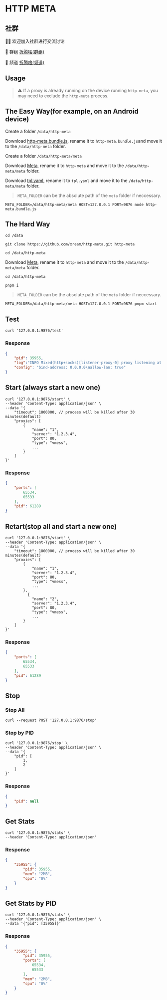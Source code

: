 # HTTP META

## 社群

👏🏻 欢迎加入社群进行交流讨论

👥 群组 [折腾啥(群组)](https://t.me/zhetengsha_group)

📢 频道 [折腾啥(频道)](https://t.me/zhetengsha)

## Usage

> ⚠️ If a proxy is already running on the device running `http-meta`, you may need to exclude the `http-meta` process.

## The Easy Way(for example, on an Android device)

Create a folder `/data/http-meta`

Download [http-meta.bundle.js](https://github.com/xream/http-meta/releases/latest/download/http-meta.bundle.js), rename it to `http-meta.bundle.js`and move it to the `/data/http-meta` folder.

Create a folder `/data/http-meta/meta`

Download [Meta](https://github.com/MetaCubeX/mihomo/releases), rename it to `http-meta` and move it to the `/data/http-meta/meta` folder.

Download [tpl.yaml](https://github.com/xream/http-meta/releases/latest/download/tpl.yaml), rename it to `tpl.yaml` and move it to the `/data/http-meta/meta` folder.

> `META_FOLDER` can be the absolute path of the `meta` folder if neccessary.

`META_FOLDER=/data/http-meta/meta HOST=127.0.0.1 PORT=9876 node http-meta.bundle.js`

## The Hard Way

`cd /data`

`git clone https://github.com/xream/http-meta.git http-meta`

`cd /data/http-meta`

Download [Meta](https://github.com/MetaCubeX/mihomo/releases), rename it to `http-meta` and move it to the `/data/http-meta/meta` folder.

`cd /data/http-meta`

`pnpm i`

> `META_FOLDER` can be the absolute path of the `meta` folder if neccessary.

`META_FOLDER=/data/http-meta/meta HOST=127.0.0.1 PORT=9876 pnpm start`

## Test

```console
curl '127.0.0.1:9876/test'
```

### Response

```JSON
{
    "pid": 35955,
    "log":"INFO Mixed(http+socks)[listener-proxy-0] proxy listening at: [::]:65535",
    "config": "bind-address: 0.0.0.0\nallow-lan: true"
}
```

## Start (always start a new one)

```console
curl '127.0.0.1:9876/start' \
--header 'Content-Type: application/json' \
--data '{
    "timeout": 1800000, // process will be killed after 30 minutes(default)
    "proxies": [
        {
            "name": "1",
            "server": "1.2.3.4",
            "port": 80,
            "type": "vmess",
            ...
        }
    ]
}'
```

### Response

```JSON
{
    "ports": [
        65534,
        65533
    ],
    "pid": 61289
}
```

## Retart(stop all and start a new one)

```console
curl '127.0.0.1:9876/start' \
--header 'Content-Type: application/json' \
--data '{
    "timeout": 1800000, // process will be killed after 30 minutes(default)
    "proxies": [
        {
            "name": "1",
            "server": "1.2.3.4",
            "port": 80,
            "type": "vmess",
            ...
        },
          {
            "name": "2",
            "server": "1.2.3.4",
            "port": 80,
            "type": "vmess",
            ...
        }
    ]
}'
```

### Response

```JSON
{
    "ports": [
        65534,
        65533
    ],
    "pid": 61289
}
```

## Stop

### Stop All

```console
curl --request POST '127.0.0.1:9876/stop'
```

### Stop by PID

```console
curl '127.0.0.1:9876/stop' \
--header 'Content-Type: application/json' \
--data '{
    "pid": [
        1,
        2
    ]
}'
```

### Response

```JSON
{
    "pid": null
}
```

## Get Stats

```console
curl '127.0.0.1:9876/stats' \
--header 'Content-Type: application/json'
```

### Response

```JSON
{
    "35955": {
        "pid": 35955,
        "mem": "2MB",
        "cpu": "0%"
    }
}
```

## Get Stats by PID

```console
curl '127.0.0.1:9876/stats' \
--header 'Content-Type: application/json' \
--data '{"pid": [35955]}'
```

### Response

```JSON
{
    "35955": {
        "pid": 35955,
        "ports": [
            65534,
            65533
        ],
        "mem": "2MB",
        "cpu": "0%"
    }
}
```
